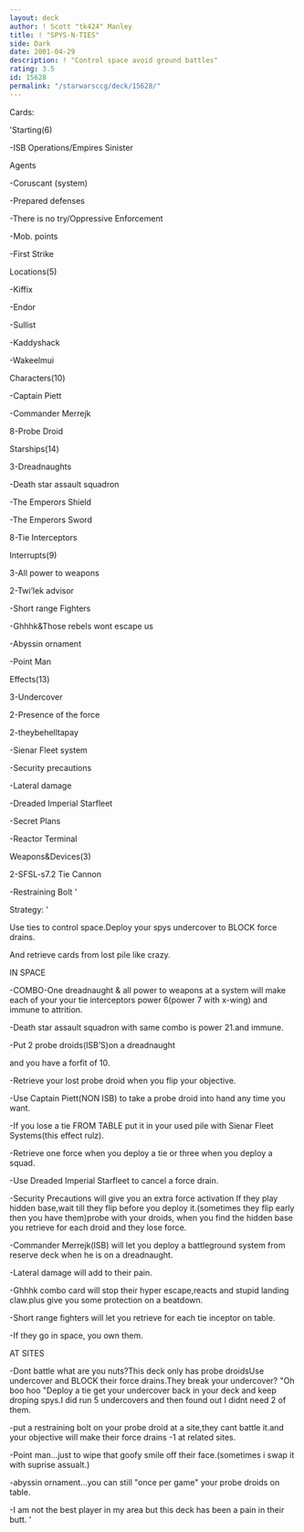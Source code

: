 ```yaml
---
layout: deck
author: ! Scott "tk424" Manley
title: ! "SPYS-N-TIES"
side: Dark
date: 2001-04-29
description: ! "Control space avoid ground battles"
rating: 3.5
id: 15628
permalink: "/starwarsccg/deck/15628/"
---
```

Cards: 

'Starting(6)

-ISB Operations/Empires Sinister

Agents

-Coruscant (system)

-Prepared defenses

-There is no try/Oppressive Enforcement

-Mob. points

-First Strike


Locations(5)

-Kiffix

-Endor

-Sullist

-Kaddyshack

-Wakeelmui


Characters(10)

-Captain Piett

-Commander Merrejk

8-Probe Droid


Starships(14)

3-Dreadnaughts

-Death star assault squadron

-The Emperors Shield

-The Emperors Sword

8-Tie Interceptors


Interrupts(9)

3-All power to weapons

2-Twi’lek advisor

-Short range Fighters

-Ghhhk&Those rebels wont escape us

-Abyssin ornament

-Point Man


Effects(13)

3-Undercover

2-Presence of the force

2-theybehelltapay

-Sienar Fleet system

-Security precautions

-Lateral damage

-Dreaded Imperial Starfleet

-Secret Plans

-Reactor Terminal


Weapons&Devices(3)

2-SFSL-s7.2 Tie Cannon

-Restraining Bolt '

Strategy: '

Use ties to control space.Deploy your spys undercover to BLOCK force drains.

And retrieve cards from lost pile like crazy.


IN SPACE

-COMBO-One dreadnaught & all power to weapons at a system will make each of your your tie interceptors power 6(power 7 with x-wing) and immune to attrition.

-Death star assault squadron with same combo is power 21.and immune.

-Put 2 probe droids(ISB’S)on a dreadnaught

and you have a forfit of 10.

-Retrieve your lost probe droid when you flip your objective.

-Use Captain Piett(NON ISB) to take a probe droid into hand any time you want.

-If you lose a tie FROM TABLE put it in your used pile with Sienar Fleet Systems(this effect rulz).

-Retrieve one force when you deploy a tie or three when you deploy a squad.

-Use Dreaded Imperial Starfleet to cancel a force drain.

-Security Precautions will give you an extra force activation If they play hidden base,wait till they flip before you deploy it.(sometimes they flip early then you have them)probe with your droids, when you find the hidden base you retrieve for each droid and they lose force.

-Commander Merrejk(ISB) will let you deploy a battleground system from reserve deck when he is on a dreadnaught.

-Lateral damage will add to their pain.

-Ghhhk combo card will stop their hyper escape,reacts and stupid landing claw.plus give you some protection on a beatdown.

-Short range fighters will let you retrieve for each tie inceptor on table.

-If they go in space, you own them.

AT SITES

-Dont battle what are you nuts?This deck only has probe droidsUse undercover and BLOCK their force drains.They break your undercover? "Oh boo hoo "Deploy a tie get your undercover back in your deck and keep droping spys.I did run 5 undercovers and then found out I didnt need 2 of them.

-put a restraining bolt on your probe droid at a site,they cant battle it.and your objective will make their force drains -1 at related sites.

-Point man...just to wipe that goofy smile off their face.(sometimes i swap it with suprise assualt.)

-abyssin ornament...you can still "once per game" your probe droids on table.

-I am not the best player in my area but this deck has been a pain in their butt. '
